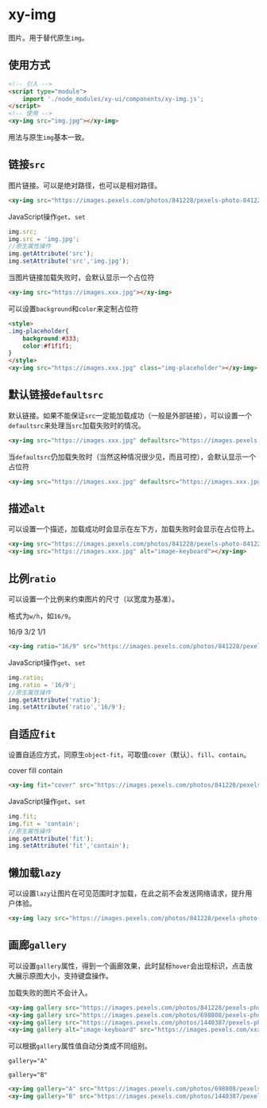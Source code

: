 # xy-img

图片。用于替代原生`img`。

## 使用方式

```html
<!-- 引入 -->
<script type="module">
    import './node_modules/xy-ui/components/xy-img.js';
</script>
<!-- 使用 -->
<xy-img src="img.jpg"></xy-img>
```

用法与原生`img`基本一致。

## 链接`src`

图片链接。可以是绝对路径，也可以是相对路径。

<xy-img src="https://images.pexels.com/photos/841228/pexels-photo-841228.jpeg?auto=compress&cs=tinysrgb&dpr=2&h=650&w=940"></xy-img>

```html
<xy-img src="https://images.pexels.com/photos/841228/pexels-photo-841228.jpeg?auto=compress&cs=tinysrgb&dpr=2&h=650&w=940"></xy-img>
```

JavaScript操作`get`、`set`

```js
img.src;
img.src = 'img.jpg';
//原生属性操作
img.getAttribute('src');
img.setAttribute('src','img.jpg');
```

当图片链接加载失败时，会默认显示一个占位符

<xy-img src="https://images.xxx.jpg"></xy-img>

```html
<xy-img src="https://images.xxx.jpg"></xy-img>
```

可以设置`background`和`color`来定制占位符

<style>
.img-placeholder{
    background:#333;
    color:#f1f1f1;
}
</style>
<xy-img src="https://images.xxx.jpg" class="img-placeholder"></xy-img>

```html
<style>
.img-placeholder{
    background:#333;
    color:#f1f1f1;
}
</style>
<xy-img src="https://images.xxx.jpg" class="img-placeholder"></xy-img>
```

## 默认链接`defaultsrc`

默认链接。如果不能保证`src`一定能加载成功（一般是外部链接），可以设置一个`defaultsrc`来处理当`src`加载失败时的情况。

<xy-img src="https://images.xxx.jpg" defaultsrc="https://images.pexels.com/photos/697662/pexels-photo-697662.jpeg?auto=compress&cs=tinysrgb&dpr=2&h=650&w=940"></xy-img>

```html
<xy-img src="https://images.xxx.jpg" defaultsrc="https://images.pexels.com/photos/697662/pexels-photo-697662.jpeg?auto=compress&cs=tinysrgb&dpr=2&h=650&w=940"></xy-img>
```

当`defaultsrc`仍加载失败时（当然这种情况很少见，而且可控），会默认显示一个占位符

<xy-img src="https://images.xxx.jpg" defaultsrc="https://images.xxx.jpg"></xy-img>

```html
<xy-img src="https://images.xxx.jpg" defaultsrc="https://images.xxx.jpg"></xy-img>
```

## 描述`alt`

可以设置一个描述，加载成功时会显示在左下方，加载失败时会显示在占位符上。

<xy-img src="https://images.pexels.com/photos/841228/pexels-photo-841228.jpeg?auto=compress&cs=tinysrgb&dpr=2&h=650&w=940" alt="image-keyboard"></xy-img>

<xy-img src="https://images.xxx.jpg" alt="image-keyboard"></xy-img>

```html
<xy-img src="https://images.pexels.com/photos/841228/pexels-photo-841228.jpeg?auto=compress&cs=tinysrgb&dpr=2&h=650&w=940" alt="image-keyboard"></xy-img>
<xy-img src="https://images.xxx.jpg" alt="image-keyboard"></xy-img>
```

## 比例`ratio`

可以设置一个比例来约束图片的尺寸（以宽度为基准）。

格式为`w/h`，如`16/9`。

<xy-radio name="img-ratio" value="16/9" checked onchange="document.getElementById('img-ratio').ratio = this.value">16/9</xy-radio>
<xy-radio name="img-ratio" value="3/2" onchange="document.getElementById('img-ratio').ratio = this.value">3/2</xy-radio>
<xy-radio name="img-ratio" value="1/1" onchange="document.getElementById('img-ratio').ratio = this.value">1/1</xy-radio>

<xy-img ratio="16/9" id="img-ratio" src="https://images.pexels.com/photos/841228/pexels-photo-841228.jpeg?auto=compress&cs=tinysrgb&dpr=2&h=650&w=940"></xy-img>

```html
<xy-img ratio="16/9" src="https://images.pexels.com/photos/841228/pexels-photo-841228.jpeg?auto=compress&cs=tinysrgb&dpr=2&h=650&w=940"></xy-img>
```

JavaScript操作`get`、`set`

```js
img.ratio;
img.ratio = '16/9';
//原生属性操作
img.getAttribute('ratio');
img.setAttribute('ratio','16/9');
```

## 自适应`fit`

设置自适应方式，同原生`object-fit`，可取值`cover`（默认）、`fill`、`contain`。

<xy-radio name="img-fit" value="cover" checked onchange="document.getElementById('img-fit').fit = this.value">cover</xy-radio>
<xy-radio name="img-fit" value="fill" onchange="document.getElementById('img-fit').fit = this.value">fill</xy-radio>
<xy-radio name="img-fit" value="contain" onchange="document.getElementById('img-fit').fit = this.value">contain</xy-radio>

<xy-img fit="cover" id="img-fit" src="https://images.pexels.com/photos/841228/pexels-photo-841228.jpeg?auto=compress&cs=tinysrgb&dpr=2&h=650&w=940"></xy-img>

```html
<xy-img fit="cover" src="https://images.pexels.com/photos/841228/pexels-photo-841228.jpeg?auto=compress&cs=tinysrgb&dpr=2&h=650&w=940"></xy-img>
```

JavaScript操作`get`、`set`

```js
img.fit;
img.fit = 'contain';
//原生属性操作
img.getAttribute('fit');
img.setAttribute('fit','contain');
```

## 懒加载`lazy`

可以设置`lazy`让图片在可见范围时才加载，在此之前不会发送网络请求，提升用户体验。

<xy-img lazy src="https://images.pexels.com/photos/841228/pexels-photo-841228.jpeg?auto=compress&cs=tinysrgb&dpr=1&h=650&w=940"></xy-img>
<xy-img lazy alt="image-keyboard" src="https://images.pexels.com/xxx.jpg" defaultsrc="https://images.pexels.com/photos/697662/pexels-photo-697662.jpeg?auto=compress&cs=tinysrgb&dpr=2&h=650&w=940"></xy-img>
<xy-img lazy src="https://images.pexels.com/xxx.jpg" defaultsrc="https://images.pexels.com/xxxx.jpg"></xy-img>

```html
<xy-img lazy src="https://images.pexels.com/photos/841228/pexels-photo-841228.jpeg?auto=compress&cs=tinysrgb&dpr=1&h=650&w=940"></xy-img>
```

## 画廊`gallery`

可以设置`gallery`属性，得到一个画廊效果，此时鼠标`hover`会出现<xy-icon style="vertical-align: middle;" class="view" color="var(--themeColor)" size="18" name='View'></xy-icon>标识，点击放大展示原图大小，支持键盘操作。

加载失败的图片不会计入。

<xy-img gallery src="https://images.pexels.com/photos/841228/pexels-photo-841228.jpeg?auto=compress&cs=tinysrgb&dpr=1&h=650&w=940"></xy-img>
<xy-img gallery src="https://images.pexels.com/photos/698808/pexels-photo-698808.jpeg?auto=compress&cs=tinysrgb&dpr=2&h=650&w=940"></xy-img>
<xy-img gallery src="https://images.pexels.com/photos/1440387/pexels-photo-1440387.jpeg?auto=compress&cs=tinysrgb&dpr=2&h=650&w=940"></xy-img>
<xy-img gallery alt="image-keyboard" src="https://images.pexels.com/xxx.jpg" ></xy-img>

```html
<xy-img gallery src="https://images.pexels.com/photos/841228/pexels-photo-841228.jpeg?auto=compress&cs=tinysrgb&dpr=1&h=650&w=940"></xy-img>
<xy-img gallery src="https://images.pexels.com/photos/698808/pexels-photo-698808.jpeg?auto=compress&cs=tinysrgb&dpr=2&h=650&w=940"></xy-img>
<xy-img gallery src="https://images.pexels.com/photos/1440387/pexels-photo-1440387.jpeg?auto=compress&cs=tinysrgb&dpr=2&h=650&w=940"></xy-img>
<xy-img gallery alt="image-keyboard" src="https://images.pexels.com/xxx.jpg" ></xy-img>
```

可以根据`gallery`属性值自动分类成不同组别。

`gallery="A"`

<xy-img gallery="A" src="https://images.pexels.com/photos/841228/pexels-photo-841228.jpeg?auto=compress&cs=tinysrgb&dpr=1&h=650&w=940"></xy-img>
<xy-img gallery="A" src="https://images.pexels.com/photos/698808/pexels-photo-698808.jpeg?auto=compress&cs=tinysrgb&dpr=2&h=650&w=940"></xy-img>

`gallery="B"`

<xy-img gallery="B" src="https://images.pexels.com/photos/1440387/pexels-photo-1440387.jpeg?auto=compress&cs=tinysrgb&dpr=2&h=650&w=940"></xy-img>
<xy-img gallery="B" alt="image-keyboard" src="https://images.pexels.com/xxx.jpg" defaultsrc="https://images.pexels.com/photos/697662/pexels-photo-697662.jpeg?auto=compress&cs=tinysrgb&dpr=2&h=650&w=940"></xy-img>

```html
<xy-img gallery="A" src="https://images.pexels.com/photos/698808/pexels-photo-698808.jpeg?auto=compress&cs=tinysrgb&dpr=2&h=650&w=940"></xy-img>
<xy-img gallery="B" src="https://images.pexels.com/photos/1440387/pexels-photo-1440387.jpeg?auto=compress&cs=tinysrgb&dpr=2&h=650&w=940"></xy-img>
```